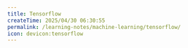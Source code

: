 ```yaml
---
title: Tensorflow
createTime: 2025/04/30 06:30:55
permalink: /learning-notes/machine-learning/tensorflow/
icon: devicon:tensorflow
---
```

